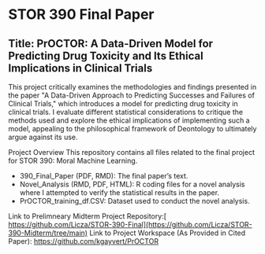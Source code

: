 # STOR 390 Final Paper
## Title: PrOCTOR: A Data-Driven Model for Predicting Drug Toxicity and Its Ethical Implications in Clinical Trials

This project critically examines the methodologies and findings presented in the paper "A Data-Driven Approach to Predicting Successes and Failures of Clinical Trials," which introduces a model for predicting drug toxicity in clinical trials. I evaluate different statistical considerations  to critique the methods used and explore the ethical implications of implementing such a model, appealing to the philosophical framework of Deontology to ultimately argue against its use.


Project Overview
This repository contains all files related to the final project for STOR 390: Moral Machine Learning.

- 390_Final_Paper (PDF, RMD): The final paper’s text.
- Novel_Analysis (RMD, PDF, HTML): R coding files for a novel analysis where I attempted to verify the statistical results in the paper.
- PrOCTOR_training_df.CSV: Dataset used to conduct the novel analysis.


Link to Prelimneary Midterm Project Repository:[ https://github.com/Licza/STOR-390-Final](https://github.com/Licza/STOR-390-Midterm/tree/main)
Link to Project Workspace (As Provided in Cited Paper): https://github.com/kgayvert/PrOCTOR 
